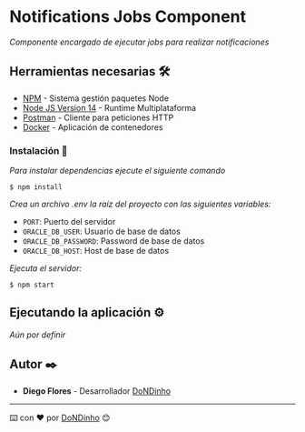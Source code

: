 # Notifications Jobs Component

_Componente encargado de ejecutar jobs para realizar notificaciones_

## Herramientas necesarias 🛠️

-   [NPM](https://www.npmjs.com/) - Sistema gestión paquetes Node
-   [Node JS Version 14](https://nodejs.org/en/blog/release/v12.13.0/) - Runtime Multiplataforma
-   [Postman](https://www.postman.com/) - Cliente para peticiones HTTP
-   [Docker](https://www.docker.com/) - Aplicación de contenedores

### Instalación 🔧

_Para instalar dependencias ejecute el siguiente comando_

```
$ npm install 
```

_Crea un archivo .env la raíz del proyecto con las siguientes variables:_

-   `PORT`: Puerto del servidor
-   `ORACLE_DB_USER`: Usuario de base de datos
-   `ORACLE_DB_PASSWORD`: Password de base de datos
-   `ORACLE_DB_HOST`: Host de base de datos

_Ejecuta el servidor:_

```
$ npm start
```

## Ejecutando la aplicación ⚙️

_Aún por definir_

## Autor ✒️

-   **Diego Flores** - Desarrollador [DoNDinho](https://github.com/DoNDinho)

---

⌨️ con ❤️ por [DoNDinho](https://github.com/DoNDinho) 😊
